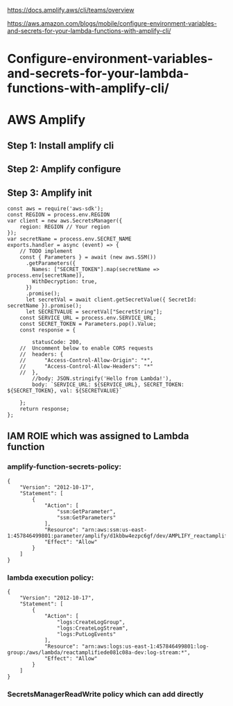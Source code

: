 https://docs.amplify.aws/cli/teams/overview

https://aws.amazon.com/blogs/mobile/configure-environment-variables-and-secrets-for-your-lambda-functions-with-amplify-cli/


# Configure-environment-variables-and-secrets-for-your-lambda-functions-with-amplify-cli/


# AWS Amplify
## Step 1: Install amplify cli
## Step 2: Amplify configure
## Step 3: Amplify init 

```
const aws = require('aws-sdk');
const REGION = process.env.REGION
var client = new aws.SecretsManager({
    region: REGION // Your region
});
var secretName = process.env.SECRET_NAME 
exports.handler = async (event) => {
    // TODO implement
    const { Parameters } = await (new aws.SSM())
      .getParameters({ 
        Names: ["SECRET_TOKEN"].map(secretName => process.env[secretName]),
        WithDecryption: true,
      })
      .promise();
      let secretVal = await client.getSecretValue({ SecretId: secretName }).promise();
      let SECRETVALUE = secretVal["SecretString"]; 
    const SERVICE_URL = process.env.SERVICE_URL;
    const SECRET_TOKEN = Parameters.pop().Value;
    const response = {

        statusCode: 200,
    //  Uncomment below to enable CORS requests
    //  headers: {
    //      "Access-Control-Allow-Origin": "*",
    //      "Access-Control-Allow-Headers": "*"
    //  }, 
        //body: JSON.stringify('Hello from Lambda!'),
        body: `SERVICE_URL: ${SERVICE_URL}, SECRET_TOKEN: ${SECRET_TOKEN}, val: ${SECRETVALUE}`
        
    };
    return response;
};

```
## IAM ROlE which was assigned to Lambda function

### amplify-function-secrets-policy:

```
{
    "Version": "2012-10-17",
    "Statement": [
        {
            "Action": [
                "ssm:GetParameter",
                "ssm:GetParameters"
            ],
            "Resource": "arn:aws:ssm:us-east-1:457846499801:parameter/amplify/d1kbbw4ezpc6gf/dev/AMPLIFY_reactamplifiede081c08a_*",
            "Effect": "Allow"
        }
    ]
}
```
### lambda execution policy:

```
{
    "Version": "2012-10-17",
    "Statement": [
        {
            "Action": [
                "logs:CreateLogGroup",
                "logs:CreateLogStream",
                "logs:PutLogEvents"
            ],
            "Resource": "arn:aws:logs:us-east-1:457846499801:log-group:/aws/lambda/reactamplifiede081c08a-dev:log-stream:*",
            "Effect": "Allow"
        }
    ]
}
```
### SecretsManagerReadWrite policy which can add directly


